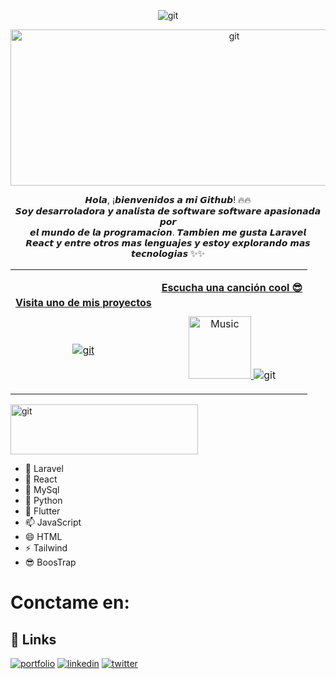 
<div style="text-align: center;">
<p align="center">

  <img src="https://github.com/user-attachments/assets/a5867e1c-5111-4866-a8d1-6a1397d81db4" alt="git" />
</p>

</div>

<div style="text-align: center;">
  <p align="center">
  <img src="https://github.com/user-attachments/assets/8ca56733-7d1e-425c-b449-91b5cc9703dd" alt="git" 
  style="
  width: 700px;
  height: 250px;" />
  </p>

  <p align= "center">
    𝙃𝙤𝙡𝙖, ¡𝙗𝙞𝙚𝙣𝙫𝙚𝙣𝙞𝙙𝙤𝙨 𝙖 𝙢𝙞 𝙂𝙞𝙩𝙝𝙪𝙗! 🔥🔥  <br>
    𝙎𝙤𝙮 𝙙𝙚𝙨𝙖𝙧𝙧𝙤𝙡𝙖𝙙𝙤𝙧𝙖 𝙮 𝙖𝙣𝙖𝙡𝙞𝙨𝙩𝙖 𝙙𝙚 𝙨𝙤𝙛𝙩𝙬𝙖𝙧𝙚 𝙨𝙤𝙛𝙩𝙬𝙖𝙧𝙚 𝙖𝙥𝙖𝙨𝙞𝙤𝙣𝙖𝙙𝙖 𝙥𝙤𝙧 <br> 𝙚𝙡 𝙢𝙪𝙣𝙙𝙤 𝙙𝙚 𝙡𝙖 𝙥𝙧𝙤𝙜𝙧𝙖𝙢𝙖𝙘𝙞𝙤𝙣. 𝙏𝙖𝙢𝙗𝙞𝙚𝙣 𝙢𝙚 𝙜𝙪𝙨𝙩𝙖 𝙇𝙖𝙧𝙖𝙫𝙚𝙡  <br> 𝙍𝙚𝙖𝙘𝙩 𝙮 𝙚𝙣𝙩𝙧𝙚 𝙤𝙩𝙧𝙤𝙨 𝙢𝙖𝙨  𝙡𝙚𝙣𝙜𝙪𝙖𝙟𝙚𝙨 
    𝙮 𝙚𝙨𝙩𝙤𝙮 𝙚𝙭𝙥𝙡𝙤𝙧𝙖𝙣𝙙𝙤 𝙢𝙖𝙨 𝙩𝙚𝙘𝙣𝙤𝙡𝙤𝙜𝙞𝙖𝙨 ✨✨

  </p>
</div>









<table width="100%" align="center">
<tr>
<td align="center">
<a href="https://github.com/PaulaDev12/PeliculasPlus.git">
<strong>Visita uno de mis proyectos </strong>
  
<br />

<br />

<br />

<p>

  <img src="https://github.com/user-attachments/assets/2426cb43-4f01-4950-875a-989ae9df7e74" alt="git" />
</a>
</p>

</td>


<td align="center">
<a href="https://youtu.be/4Ur-drrnluM?si=WZCie08gb3-jcnAG">

<strong>Escucha una canción cool 😎</strong>
<br />
<br />


<p>
<img height="100" alt="Music" src="images/music.gif"> 
</a>
  <img src="https://github.com/user-attachments/assets/22967ed2-80f9-45bd-936f-46dcba921f17" alt="git" />
</p>

</td>
</tr>
</table>


<div style="text-align: left;">

  <p align="left">

  <img src="https://github.com/user-attachments/assets/d5f3365c-3656-40cd-9063-ba23347ab78c" alt="git"
  style="
  width: 300px;
  height: 80px;" />
  </p>

  - 🔭 Laravel
- 🌱 React
- 👯 MySql
- 🤔 Python
- 💬 Flutter
- 📫 JavaScript
- 😄 HTML
- ⚡ Tailwind
- 😎 BoosTrap
</div>


# Conctame en:


## 🔗 Links
[![portfolio](https://img.shields.io/badge/my_portfolio-000?style=for-the-badge&logo=ko-fi&logoColor=white)](https://katherineoelsner.com/)
[![linkedin](https://img.shields.io/badge/linkedin-0A66C2?style=for-the-badge&logo=linkedin&logoColor=white)](https://www.linkedin.com/)
[![twitter](https://img.shields.io/badge/twitter-1DA1F2?style=for-the-badge&logo=twitter&logoColor=white)](https://twitter.com/)

